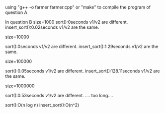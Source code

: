 using "g++ -o farmer farmer.cpp"
or "make" to compile the program of question A

In question B
size=1000
sort():0seconds
v1/v2 are different.
insert_sort():0.02seconds
v1/v2 are the same.

size=10000

sort():0seconds
v1/v2 are different.
insert_sort():1.29seconds
v1/v2 are the same.

size=100000

sort():0.05seconds
v1/v2 are different.
insert_sort():128.11seconds
v1/v2 are the same.

size=1000000

sort():0.53seconds
v1/v2 are different.
....
too long....

sort():O(n log n)
insert_sort():O(n^2)
